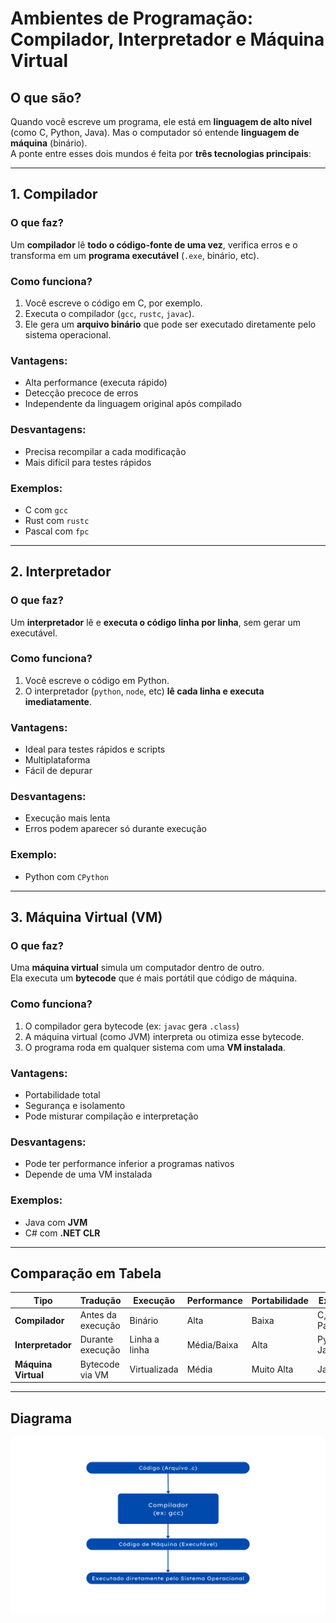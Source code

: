 # Ambientes de Programação: Compilador, Interpretador e Máquina Virtual

## O que são?
Quando você escreve um programa, ele está em **linguagem de alto nível** (como C, Python, Java). Mas o computador só entende **linguagem de máquina** (binário).  
A ponte entre esses dois mundos é feita por **três tecnologias principais**:

---

## 1. Compilador

### O que faz?
Um **compilador** lê **todo o código-fonte de uma vez**, verifica erros e o transforma em um **programa executável** (`.exe`, binário, etc).

### Como funciona?
1. Você escreve o código em C, por exemplo.  
2. Executa o compilador (`gcc`, `rustc`, `javac`).  
3. Ele gera um **arquivo binário** que pode ser executado diretamente pelo sistema operacional.

### Vantagens:
- Alta performance (executa rápido)
- Detecção precoce de erros
- Independente da linguagem original após compilado

### Desvantagens:
- Precisa recompilar a cada modificação
- Mais difícil para testes rápidos

### Exemplos:
- C com `gcc`
- Rust com `rustc`
- Pascal com `fpc`

---

## 2. Interpretador

### O que faz?
Um **interpretador** lê e **executa o código linha por linha**, sem gerar um executável.

### Como funciona?
1. Você escreve o código em Python.  
2. O interpretador (`python`, `node`, etc) **lê cada linha e executa imediatamente**.

### Vantagens:
- Ideal para testes rápidos e scripts
- Multiplataforma
- Fácil de depurar

### Desvantagens:
- Execução mais lenta
- Erros podem aparecer só durante execução

### Exemplo:
- Python com `CPython`

---

## 3. Máquina Virtual (VM)

### O que faz?
Uma **máquina virtual** simula um computador dentro de outro.  
Ela executa um **bytecode** que é mais portátil que código de máquina.

### Como funciona?
1. O compilador gera bytecode (ex: `javac` gera `.class`)  
2. A máquina virtual (como JVM) interpreta ou otimiza esse bytecode.  
3. O programa roda em qualquer sistema com uma **VM instalada**.

### Vantagens:
- Portabilidade total
- Segurança e isolamento
- Pode misturar compilação e interpretação

### Desvantagens:
- Pode ter performance inferior a programas nativos
- Depende de uma VM instalada

### Exemplos:
- Java com **JVM**
- C# com **.NET CLR**

---

## Comparação em Tabela

| Tipo           | Tradução            | Execução         | Performance     | Portabilidade | Exemplos              |
|----------------|---------------------|------------------|-----------------|---------------|------------------------|
| **Compilador** | Antes da execução   | Binário          | Alta            | Baixa         | C, Rust, Pascal        |
| **Interpretador** | Durante execução | Linha a linha    | Média/Baixa     | Alta          | Python, JavaScript     |
| **Máquina Virtual** | Bytecode via VM | Virtualizada     | Média           | Muito Alta    | Java, C#               |

---


## Diagrama

![Diagrama de ambientes](../imagens/diagrama_02.png)